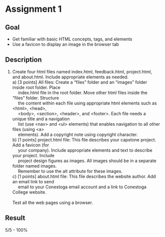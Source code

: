 # Assignment 1 <br>
## Goal <br>
 - Get familiar with basic HTML concepts, tags, and elements
 - Use a favicon to display an image in the browser tab
## Description <br>
1. Create four html files named index.html, feedback.html, project.html, and about.html. Include
appropriate elements as needed. <br>
a) [3 points] All files: Create a “files” folder and an “images” folder inside root folder. Place <br>
    &emsp; index.html file in the root folder. Move other html files inside the “files” folder. Structure<br>
    &emsp; the content within each file using appropriate html elements such as \<html\>, \<head\>,<br>
    &emsp; \<body\>, \<section\>, \<header\>, and \<footer\>. Each file needs a unique title and a navigation<br>
    &emsp; list (use \<nav\> and \<ul\> elements) that enables navigation to all other files (using \<a\><br>
    &emsp; elements). Add a copyright note using copyright character.<br>
b) [1 points] project.html file: This file describes your capstone project. Add a favicon (for<br>
    &emsp; your company). Include appropriate elements and text to describe your project. Include<br>
    &emsp; project design figures as images. All images should be in a separate folder named images.<br>
    &emsp; Remember to use the alt attribute for these images.<br>
c) [1 points] about.html file: This file describes the website author. Add an email link to send<br>
    &emsp; email to your Conestoga email account and a link to Conestoga College website.<br> <br>
    Test all the web pages using a browser.<br>
## Result <br>
5/5 - 100%
